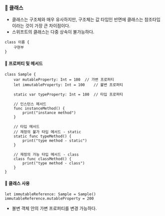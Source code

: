 ### 🚀 클래스
- 클래스는 구조체와 매우 유사하지만, 구조체는 값 타입인 반면에 클래스는 참조타입이라는 것이 가장 큰 차이점이다.
- 스위프트의 클래스는 다중 상속이 불가능하다.

```
class 이름 {
    구현부
}
```

#### 🌟 프로퍼티 및 메서드
```
class Sample {
    var mutableProperty: Int = 100  // 가변 프로퍼티
    let immutableProperty: Int = 100    // 불변 프로퍼티
    
    static var typeProperty: Int = 100  // 타입 프로퍼티
    
    // 인스턴스 메서드
    func instanceMethod() {
        print("instance method")
    }
    
    // 타입 메서드
    // 재정의 불가 타입 메서드 - static
    static func typeMethod() {
        print("type method - static")
    }
    
    // 재정의 가능 타입 메서드 - class
    class func classMethod() {
        print("type method - class")
    }
}
```

#### 🌟 클래스 사용
```
let immutableReference: Sample = Sample()
immutableReference.mutableProperty = 200
```

- 불변 객체 안의 가변 프로퍼티를 변경 가능하다.